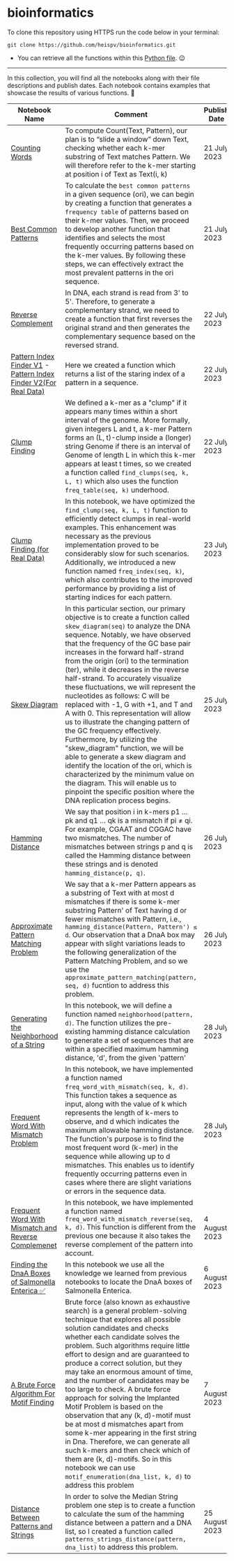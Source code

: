 # bioinformatics

To clone this repository using HTTPS run the code below in your terminal:
```
git clone https://github.com/heispv/bioinformatics.git
```

* You can retrieve all the functions within this [Python file](https://github.com/heispv/bioinformatics/blob/master/functions.py). :wink:
***
In this collection, you will find all the notebooks along with their file descriptions and publish dates. Each notebook contains examples that showcase the results of various functions. 🙂

| Notebook Name | Comment | Publish Date |
| ----- | ----- | ----- |
| [Counting Words](https://github.com/heispv/bioinformatics/blob/master/counting-words.ipynb) | To compute Count(Text, Pattern), our plan is to “slide a window” down Text, checking whether each k-mer substring of Text matches Pattern. We will therefore refer to the k-mer starting at position i of Text as Text(i, k) | 21 July 2023 |
| [Best Common Patterns](https://github.com/heispv/bioinformatics/blob/master/frequent-words-problem.ipynb) | To calculate the `best common patterns` in a given sequence (ori), we can begin by creating a function that generates a `frequency table` of patterns based on their k-mer values. Then, we proceed to develop another function that identifies and selects the most frequently occurring patterns based on the k-mer values. By following these steps, we can effectively extract the most prevalent patterns in the ori sequence. | 21 July 2023 |
| [Reverse Complement](https://github.com/heispv/bioinformatics/blob/master/reverse-complement.ipynb) | In DNA, each strand is read from 3' to 5'. Therefore, to generate a complementary strand, we need to create a function that first reverses the original strand and then generates the complementary sequence based on the reversed strand. | 22 July 2023 |
| [Pattern Index Finder V1](https://github.com/heispv/bioinformatics/blob/master/pattern-index.ipynb) - [Pattern Index Finder V2(For Real Data)](https://github.com/heispv/bioinformatics/blob/master/pattern-index-2.ipynb) | Here we created a function which returns a list of the staring index of a pattern in a sequence. | 22 July 2023 |
| [Clump Finding](https://github.com/heispv/bioinformatics/blob/master/clump-finding-real.ipynb) | We defined a k-mer as a "clump" if it appears many times within a short interval of the genome. More formally, given integers L and t, a k-mer Pattern forms an (L, t)-clump inside a (longer) string Genome if there is an interval of Genome of length L in which this k-mer appears at least t times, so we created a function called `find_clumps(seq, k, L, t)` which also uses the function `freq_table(seq, k)` underhood. | 22 July 2023 |
| [Clump Finding (for Real Data)](https://github.com/heispv/bioinformatics/blob/master/clump-finding.ipynb) | In this notebook, we have optimized the `find_clump(seq, k, L, t)` function to efficiently detect clumps in real-world examples. This enhancement was necessary as the previous implementation proved to be considerably slow for such scenarios. Additionally, we introduced a new function named `freq_index(seq, k)`, which also contributes to the improved performance by providing a list of starting indices for each pattern.   | 23 July 2023 |
| [Skew Diagram](https://github.com/heispv/bioinformatics/blob/master/skew-diagram.ipynb) | In this particular section, our primary objective is to create a function called `skew_diagram(seq)` to analyze the DNA sequence. Notably, we have observed that the frequency of the GC base pair increases in the forward half-strand from the origin (ori) to the termination (ter), while it decreases in the reverse half-strand. To accurately visualize these fluctuations, we will represent the nucleotides as follows: C will be replaced with -1, G with +1, and T and A with 0. This representation will allow us to illustrate the changing pattern of the GC frequency effectively. Furthermore, by utilizing the "skew_diagram" function, we will be able to generate a skew diagram and identify the location of the ori, which is characterized by the minimum value on the diagram. This will enable us to pinpoint the specific position where the DNA replication process begins. | 25 July 2023 |
| [Hamming Distance](https://github.com/heispv/bioinformatics/blob/master/hamming-distance.ipynb) | We say that position i in k-mers p1 … pk and q1 … qk is a mismatch if pi ≠ qi. For example, CGAAT and CGGAC have two mismatches. The number of mismatches between strings p and q is called the Hamming distance between these strings and is denoted `hamming_distance(p, q)`. | 26 July 2023 |
| [Approximate Pattern Matching Problem](https://github.com/heispv/bioinformatics/blob/master/approximate_pattern_matching_problem.ipynb) | We say that a k-mer Pattern appears as a substring of Text with at most d mismatches if there is some k-mer substring Pattern' of Text having d or fewer mismatches with Pattern, i.e., `hamming_distance(Pattern, Pattern') ≤ d`. Our observation that a DnaA box may appear with slight variations leads to the following generalization of the Pattern Matching Problem, and so we use the `approximate_pattern_matching(pattern, seq, d)` fucntion to address this problem. | 26 July 2023 |
| [Generating the Neighborhood of a String](https://github.com/heispv/bioinformatics/blob/master/neighborhood-of-a-string.ipynb) | In this notebook, we will define a function named `neighborhood(pattern, d)`. The function utilizes the pre-existing hamming distance calculation to generate a set of sequences that are within a specified maximum hamming distance, 'd', from the given 'pattern' | 28 July 2023 |
| [Frequent Word With Mismatch Problem](https://github.com/heispv/bioinformatics/blob/master/freq-word-with-mismatch.ipynb) | In this notebook, we have implemented a function named `freq_word_with_mismatch(seq, k, d)`. This function takes a sequence as input, along with the value of k which represents the length of k-mers to observe, and d which indicates the maximum allowable hamming distance. The function's purpose is to find the most frequent word (k-mer) in the sequence while allowing up to d mismatches. This enables us to identify frequently occurring patterns even in cases where there are slight variations or errors in the sequence data. | 28 July 2023 |
| [Frequent Word With Mismatch and Reverse Complemenet](https://github.com/heispv/bioinformatics/blob/master/freq-word-with-mismatch_and_reverse.ipynb) | In this notebook, we have implemented a function named `freq_word_with_mismatch_reverse(seq, k, d)`. This function is different from the previous one because it also takes the reverse complement of the pattern into account. | 4 August 2023 |
| [Finding the DnaA Boxes of Salmonella Enterica ✅](https://github.com/heispv/bioinformatics/blob/master/dnaa-salmonela-enterica.ipynb) | In this notebook we use all the knowledge we learned from previous notebooks to locate the DnaA boxes of Salmonella Enterica. | 6 August 2023 |
| [A Brute Force Algorithm For Motif Finding](https://github.com/heispv/bioinformatics/blob/master/motif-enumeration.ipynb) | Brute force (also known as exhaustive search) is a general problem-solving technique that explores all possible solution candidates and checks whether each candidate solves the problem. Such algorithms require little effort to design and are guaranteed to produce a correct solution, but they may take an enormous amount of time, and the number of candidates may be too large to check. A brute force approach for solving the Implanted Motif Problem is based on the observation that any (k, d)-motif must be at most d mismatches apart from some k-mer appearing in the first string in Dna. Therefore, we can generate all such k-mers and then check which of them are (k, d)-motifs. So in this notebook we can use `motif_enumeration(dna_list, k, d)` to address this problem | 7 August 2023 |
| [Distance Between Patterns and Strings](https://github.com/heispv/bioinformatics/blob/master/patterns-strings-distance.ipynb) | In order to solve the Median String problem one step is to create a function to calculate the sum of the hamming distance between a pattern and a DNA list, so I created a function called `patterns_strings_distance(pattern, dna_list)` to address this problem. | 25 August 2023 |
